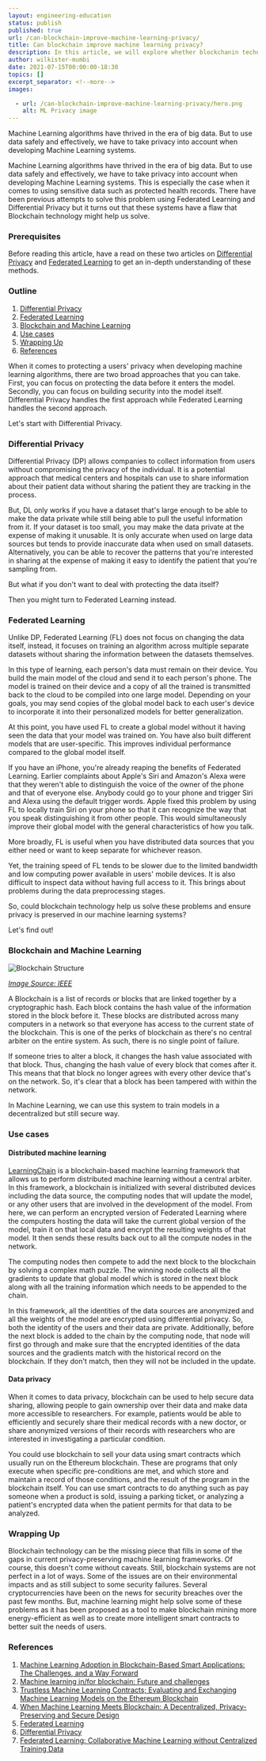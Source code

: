 ```yaml
---
layout: engineering-education
status: publish
published: true
url: /can-blockchain-improve-machine-learning-privacy/
title: Can blockchain improve machine learning privacy?
description: In this article, we will explore whether blockchanin technology can improve machine learning privacy. 
author: wilkister-mumbi
date: 2021-07-15T00:00:00-18:30
topics: []
excerpt_separator: <!--more-->
images:

  - url: /can-blockchain-improve-machine-learning-privacy/hero.png
    alt: ML Privacy image
---
```

Machine Learning algorithms have thrived in the era of big data. But to use data safely and effectively, we have to take privacy into account when developing Machine Learning systems.
<!--more-->

Machine Learning algorithms have thrived in the era of big data. But to use data safely and effectively, we have to take privacy into account when developing Machine Learning systems. This is especially the case when it comes to using sensitive data such as protected health records. There have been previous attempts to solve this problem using Federated Learning and Differential Privacy but it turns out that these systems have a flaw that Blockchain technology might help us solve.

### Prerequisites
Before reading this article, have a read on these two articles on [Differential Privacy](https://www.section.io/engineering-education/understanding-differential-privacy/) and [Federated Learning](https://www.section.io/engineering-education/secured-deeplearning-in-remote-devices/) to get an in-depth understanding of these methods. 

### Outline
1. [Differential Privacy](#differential-privacy)
2. [Federated Learning](#federated-learning) 
3. [Blockchain and Machine Learning](#blockchain-and-machine-learning)
4. [Use cases](#use-cases)
5. [Wrapping Up](#wrapping-up)
6. [References](#references)

When it comes to protecting a users' privacy when developing machine learning algorithms, there are two broad approaches that you can take. First, you can focus on protecting the data before it enters the model. Secondly, you can focus on building security into the model itself. Differential Privacy handles the first approach while Federated Learning handles the second approach.

Let's start with Differential Privacy.

### Differential Privacy
Differential Privacy (DP) allows companies to collect information from users without compromising the privacy of the individual. It is a potential approach that medical centers and hospitals can use to share information about their patient data without sharing the patient they are tracking in the process.

But, DL only works if you have a dataset that's large enough to be able to make the data private while still being able to pull the useful information from it. If your dataset is too small, you may make the data private at the expense of making it unusable. It is only accurate when used on large data sources but tends to provide inaccurate data when used on small datasets. Alternatively, you can be able to recover the patterns that you're interested in sharing at the expense of making it easy to identify the patient that you're sampling from.

But what if you don't want to deal with protecting the data itself? 

Then you might turn to Federated Learning instead.

### Federated Learning
Unlike DP, Federated Learning (FL) does not focus on changing the data itself, instead, it focuses on training an algorithm across multiple separate datasets without sharing the information between the datasets themselves. 

In this type of learning, each person's data must remain on their device. You build the main model of the cloud and send it to each person's phone. The model is trained on their device and a copy of all the trained is transmitted back to the cloud to be compiled into one large model. Depending on your goals, you may send copies of the global model back to each user's device to incorporate it into their personalized models for better generalization.

At this point, you have used FL to create a global model without it having seen the data that your model was trained on. You have also built different models that are user-specific. This improves individual performance compared to the global model itself.

If you have an iPhone, you're already reaping the benefits of Federated Learning. Earlier complaints about Apple's Siri and Amazon's Alexa were that they weren't able to distinguish the voice of the owner of the phone and that of everyone else. Anybody could go to your phone and trigger Siri and Alexa using the default trigger words. Apple fixed this problem by using FL to locally train Siri on your phone so that it can recognize the way that you speak distinguishing it from other people. This would simultaneously improve their global model with the general characteristics of how you talk.

More broadly, FL is useful when you have distributed data sources that you either need or want to keep separate for whichever reason.

Yet, the training speed of FL tends to be slower due to the limited bandwidth and low computing power available in users' mobile devices. It is also difficult to inspect data without having full access to it. This brings about problems during the data preprocessing stages.

So, could blockchain technology help us solve these problems and ensure privacy is preserved in our machine learning systems?

Let's find out!

### Blockchain and Machine Learning
![Blockchain Structure](/engineering-education/blockchain-structure.PNG)

*[Image Source: IEEE](DOI:10.1109/ACCESS.2019.2961372)*

A Blockchain is a list of records or blocks that are linked together by a cryptographic hash. Each block contains the hash value of the information stored in the block before it. These blocks are distributed across many computers in a network so that everyone has access to the current state of the blockchain. This is one of the perks of blockchain as there's no central arbiter on the entire system. As such, there is no single point of failure.

If someone tries to alter a block, it changes the hash value associated with that block. Thus, changing the hash value of every block that comes after it. This means that that block no longer agrees with every other device that's on the network. So, it's clear that a block has been tampered with within the network.

In Machine Learning, we can use this system to train models in a decentralized but still secure way. 

### Use cases
#### Distributed machine learning
[LearningChain](https://ieeexplore.ieee.org/document/8622598) is a blockchain-based machine learning framework that allows us to perform distributed machine learning without a central arbiter. In this framework, a blockchain is initialized with several distributed devices including the data source, the computing nodes that will update the model, or any other users that are involved in the development of the model. From here, we can perform an encrypted version of Federated Learning where the computers hosting the data will take the current global version of the model, train it on that local data and encrypt the resulting weights of that model. It then sends these results back out to all the compute nodes in the network.

The computing nodes then compete to add the next block to the blockchain by solving a complex math puzzle. The winning node collects all the gradients to update that global model which is stored in the next block along with all the training information which needs to be appended to the chain.

In this framework, all the identities of the data sources are anonymized and all the weights of the model are encrypted using differential privacy. So, both the identity of the users and their data are private. Additionally, before the next block is added to the chain by the computing node, that node will first go through and make sure that the encrypted identities of the data sources and the gradients match with the historical record on the blockchain. If they don't match, then they will not be included in the update.

#### Data privacy
When it comes to data privacy, blockchain can be used to help secure data sharing, allowing people to gain ownership over their data and make data more accessible to researchers. For example, patients would be able to efficiently and securely share their medical records with a new doctor, or share anonymized versions of their records with researchers who are interested in investigating a particular condition. 

You could use blockchain to sell your data using smart contracts which usually run on the Ethereum blockchain. These are programs that only execute when specific pre-conditions are met, and which store and maintain a record of those conditions, and the result of the program in the blockchain itself. You can use smart contracts to do anything such as pay someone when a product is sold, issuing a parking ticket, or analyzing a patient's encrypted data when the patient permits for that data to be analyzed.      

### Wrapping Up
Blockchain technology can be the missing piece that fills in some of the gaps in current privacy-preserving machine learning frameworks. Of course, this doesn't come without caveats. Still, blockchain systems are not perfect in a lot of ways. Some of the issues are on their environmental impacts and as still subject to some security failures. Several cryptocurrencies have been on the news for security breaches over the past few months. But, machine learning might help solve some of these problems as it has been proposed as a tool to make blockchain mining more energy-efficient as well as to create more intelligent smart contracts to better suit the needs of users.

### References
1. [Machine Learning Adoption in Blockchain-Based Smart Applications: The Challenges, and a Way Forward](DOI:10.1109/ACCESS.2019.2961372)
2. [Machine learning in/for blockchain: Future and challenges](https://arxiv.org/pdf/1909.06189.pdf)
3. [Trustless Machine Learning Contracts; Evaluating and Exchanging Machine Learning Models on the Ethereum Blockchain](https://arxiv.org/pdf/1802.10185.pdf)
4. [When Machine Learning Meets Blockchain: A Decentralized, Privacy-Preserving and Secure Design](https://ieeexplore.ieee.org/document/8622598)
5. [Federated Learning](https://www.section.io/engineering-education/secured-deeplearning-in-remote-devices/)
6. [Differential Privacy](https://www.section.io/engineering-education/understanding-differential-privacy/)
7. [Federated Learning: Collaborative Machine Learning without Centralized Training Data ](https://ai.googleblog.com/2017/04/federated-learning-collaborative.html)
